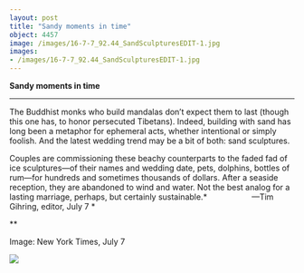 ```yaml
---
layout: post
title: "Sandy moments in time"
object: 4457
image: /images/16-7-7_92.44_SandSculpturesEDIT-1.jpg
images:
- /images/16-7-7_92.44_SandSculpturesEDIT-1.jpg
---
```

**Sandy moments in time**

****

The Buddhist monks who build mandalas don’t expect them to last (though this one has, to honor persecuted Tibetans). Indeed, building with sand has long been a metaphor for ephemeral acts, whether intentional or simply foolish. And the latest wedding trend may be a bit of both: sand sculptures.

Couples are commissioning these beachy counterparts to the faded fad of ice sculptures—of their names and wedding date, pets, dolphins, bottles of rum—for hundreds and sometimes thousands of dollars. After a seaside reception, they are abandoned to wind and water. Not the best analog for a lasting marriage, perhaps, but certainly sustainable.*                    —Tim Gihring, editor, July 7 *

**

Image: New York Times, July 7


![]({{siteurl.base}}/images/16-7-7_92.44_SandSculpturesEDIT-1.jpg)
